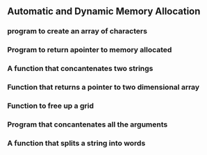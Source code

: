 ## Automatic and Dynamic Memory Allocation
### program to create an array of characters
### Program to return apointer to memory allocated
### A function that concantenates two strings
### Function that returns a  pointer to two dimensional array
### Function to free up a grid
### Program that concantenates all the arguments
### A function that splits a string into words
